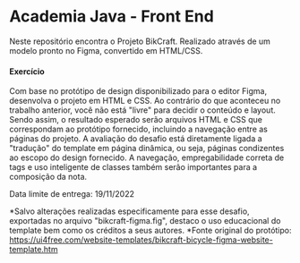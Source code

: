 # Academia Java - Front End
Neste repositório encontra o Projeto BikCraft. Realizado através de um modelo pronto no Figma, convertido em HTML/CSS.

#### Exercício
Com base no protótipo de design disponibilizado para o editor Figma, desenvolva o projeto em HTML e CSS.
Ao contrário do que aconteceu no trabalho anterior, você não está "livre" para decidir o conteúdo e layout. Sendo assim, o resultado esperado serão arquivos HTML e CSS que correspondam ao protótipo fornecido, incluindo a navegação entre as páginas do projeto.
A avaliação do desafio está diretamente ligada a "tradução" do template em página dinâmica, ou seja, páginas condizentes ao escopo do design fornecido. A navegação, empregabilidade correta de tags e uso inteligente de classes também serão importantes para a composição da nota.

Data limite de entrega: 19/11/2022

*Salvo alterações realizadas especificamente para esse desafio, exportadas no arquivo "bikcraft-figma.fig", destaco o uso educacional do template bem como os créditos a seus autores.
*Fonte original do protótipo: https://ui4free.com/website-templates/bikcraft-bicycle-figma-website-template.htm